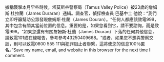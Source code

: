 據稱襲擊本月早些時候，塔莫斯谷警察局（Tamus Valley Police）被23歲的詹姆斯·杜拉蘭（James Duraran）通緝。調查官，偵探檢查員 巴基中士 他說：“我們立即呼籲幫助公眾發現詹姆斯·杜蘭（James Douran）。“任何人都應該致電999，其中包含有關其當前位置的信息。重要的是，如果您看到它，請不要諮詢，而是致電999。“如果您還有有關詹姆斯·杜蘭（James Douran）下落的任何其他信息，請致電101或在線報告，參考參考43250409668。“或者，如果您不想與警察交談，則可以致電0800 555 111與犯罪阻止者聯繫，這將使您的信息100％匿名。”Save my name, email, and website in this browser for the next time I comment.